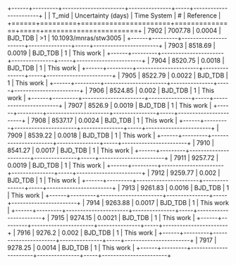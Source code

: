 +------+---------+----------------------+---------------+-----+-----------------------+
|      |   T_mid |   Uncertainty (days) | Time System   | #   | Reference             |
+======+=========+======================+===============+=====+=======================+
| 7902 | 7007.78 |               0.0004 | BJD_TDB       | >1  | 10.1093/mnras/stw3005 |
+------+---------+----------------------+---------------+-----+-----------------------+
| 7903 | 8518.69 |               0.0019 | BJD_TDB       | 1   | This work             |
+------+---------+----------------------+---------------+-----+-----------------------+
| 7904 | 8520.75 |               0.0018 | BJD_TDB       | 1   | This work             |
+------+---------+----------------------+---------------+-----+-----------------------+
| 7905 | 8522.79 |               0.0022 | BJD_TDB       | 1   | This work             |
+------+---------+----------------------+---------------+-----+-----------------------+
| 7906 | 8524.85 |               0.002  | BJD_TDB       | 1   | This work             |
+------+---------+----------------------+---------------+-----+-----------------------+
| 7907 | 8526.9  |               0.0019 | BJD_TDB       | 1   | This work             |
+------+---------+----------------------+---------------+-----+-----------------------+
| 7908 | 8537.17 |               0.0024 | BJD_TDB       | 1   | This work             |
+------+---------+----------------------+---------------+-----+-----------------------+
| 7909 | 8539.22 |               0.0018 | BJD_TDB       | 1   | This work             |
+------+---------+----------------------+---------------+-----+-----------------------+
| 7910 | 8541.27 |               0.0017 | BJD_TDB       | 1   | This work             |
+------+---------+----------------------+---------------+-----+-----------------------+
| 7911 | 9257.72 |               0.0019 | BJD_TDB       | 1   | This work             |
+------+---------+----------------------+---------------+-----+-----------------------+
| 7912 | 9259.77 |               0.002  | BJD_TDB       | 1   | This work             |
+------+---------+----------------------+---------------+-----+-----------------------+
| 7913 | 9261.83 |               0.0016 | BJD_TDB       | 1   | This work             |
+------+---------+----------------------+---------------+-----+-----------------------+
| 7914 | 9263.88 |               0.0017 | BJD_TDB       | 1   | This work             |
+------+---------+----------------------+---------------+-----+-----------------------+
| 7915 | 9274.15 |               0.0021 | BJD_TDB       | 1   | This work             |
+------+---------+----------------------+---------------+-----+-----------------------+
| 7916 | 9276.2  |               0.002  | BJD_TDB       | 1   | This work             |
+------+---------+----------------------+---------------+-----+-----------------------+
| 7917 | 9278.25 |               0.0014 | BJD_TDB       | 1   | This work             |
+------+---------+----------------------+---------------+-----+-----------------------+